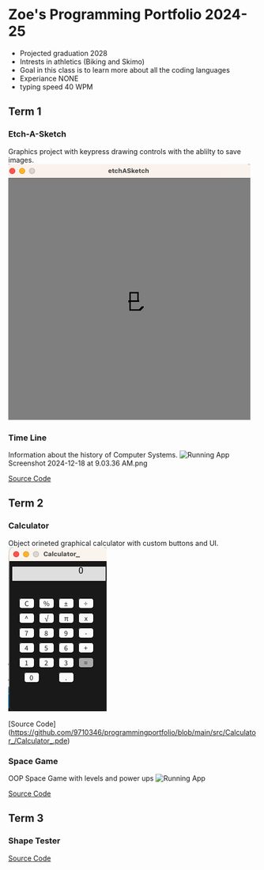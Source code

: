 # Zoe's Programming Portfolio 2024-25 
* Projected graduation 2028
* Intrests in athletics (Biking and Skimo)
* Goal in this class is to learn more about all the coding languages
* Experiance NONE
* typing speed 40 WPM

## Term 1 
### Etch-A-Sketch
Graphics project with keypress drawing controls with the ablilty to save images. 
![Running App](https://github.com/9710346/programmingportfolio/blob/main/images/Etch-A-Sketch.png?raw=true)

### Time Line 
Information about the history of Computer Systems. 
![Running App](https://github.com/9710346/programmingportfolio/blob/main/src/Timeline.pde) 
Screenshot 2024-12-18 at 9.03.36 AM.png 


[Source Code](https://github.com/9710346/programmingportfolio/tree/main/src/etchASketch)
## Term 2 
### Calculator 
Object orineted graphical calculator with custom buttons and UI. 
![Running App ](https://github.com/9710346/programmingportfolio/blob/main/images/Calc12024.png?raw=true)

[Source Code] (https://github.com/9710346/programmingportfolio/blob/main/src/Calculator_/Calculator_.pde) 


### Space Game 
OOP Space Game with levels and power ups 
![Running App](https://github.com/user-attachments/assets/635e318b-ab38-4cec-a359-28328e2ad96a)

[Source Code](https://github.com/9710346/programmingportfolio/tree/main/src/SpaceGame)

## Term 3
### Shape Tester 

[Source Code](https://github.com/9710346/programmingportfolio/blob/main/src/ShapeTester%202.java/MyProgram.java)
